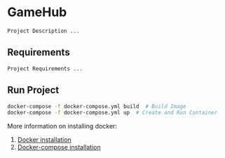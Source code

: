 # GameHub
```text
Project Description ...
```

## Requirements
```text
Project Requirements ...
```

## Run Project
```bash
docker-compose -f docker-compose.yml build  # Build Image
docker-compose -f docker-compose.yml up  # Create and Run Container
``` 
More information on installing docker:
1. [Docker  installation](https://docs.docker.com/engine/installation/linux/ubuntulinux/)
2. [Docker-compose installation](https://docs.docker.com/compose/install/)
